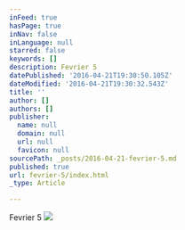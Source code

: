 ```yaml
---
inFeed: true
hasPage: true
inNav: false
inLanguage: null
starred: false
keywords: []
description: Fevrier 5
datePublished: '2016-04-21T19:30:50.105Z'
dateModified: '2016-04-21T19:30:32.543Z'
title: ''
author: []
authors: []
publisher:
  name: null
  domain: null
  url: null
  favicon: null
sourcePath: _posts/2016-04-21-fevrier-5.md
published: true
url: fevrier-5/index.html
_type: Article

---
```

Fevrier 5
![](https://the-grid-user-content.s3-us-west-2.amazonaws.com/ca94cc25-f261-4096-b833-96eee4313c9e.jpg)